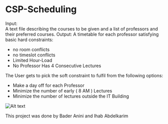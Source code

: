 # CSP-Scheduling
Input:  
A text file describing the courses to be given and a list of professors and their preferred courses.
Output:
A timetable for each professor satisfying basic hard constraints:
- no room conflicts
- no timeslot conflicts
- Limited Hour-Load
- No Professor Has 4 Consecutive Lectures

The User gets to pick the soft constraint to fulfil from the following options:
- Make a day off for each Professor
- Minimize the number of early ( 8 AM ) Lectures
- Minimize the number of lectures outside the IT Building

![Alt text](https://github.com/ihababdelkareem/CSP-Scheduling/blob/master/output-sample.png)

This project was done by Bader Anini and Ihab Abdelkarim
